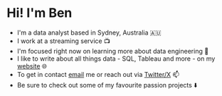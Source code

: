 # Hi! I'm Ben

- I'm a data analyst based in Sydney, Australia 🇦🇺
- I work at a streaming service 📺
- I'm focused right now on learning more about data engineering 🔨
- I like to write about all things data - SQL, Tableau and more - on my [website](https://ben-nour.com/)  🌐
- To get in contact [email](mailto:hello@ben-nour.com) me or reach out via [Twitter/X](https://twitter.com/benjamin_nour) 📫
- Be sure to check out some of my favourite passion projects ⬇️

<!---
ruthlesscattle/ruthlesscattle is a ✨ special ✨ repository because its `README.md` (this file) appears on your GitHub profile.
You can click the Preview link to take a look at your changes.
--->
